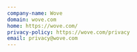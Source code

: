 ```yaml
---
company-name: Wove
domain: wove.com
home: https://wove.com/
privacy-policy: https://wove.com/privacy
email: privacy@wove.com
---
```




